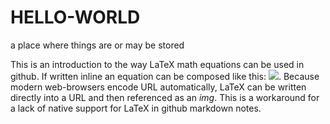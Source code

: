 # HELLO-WORLD
a place where things are or may be stored

This is an introduction to the way LaTeX math equations can be used in github. If written inline an equation can be composed like this: <img src="https://render.githubusercontent.com/render/math?math=f(x)%20=%20\sum_{n=0}^{\infty}%20c_n\left(x%20-%20a\right)^n=c_0%20%2b%20c_1\left(x%20-%20a\right)%20%2B%20c_2\left(x%20-%20a\right)^2%20%2B%20\ldots">.
Because modern web-browsers encode URL automatically, LaTeX can be written directly into a URL and then referenced as an <em>img</em>. This is a workaround for a lack of native support for LaTeX in github markdown notes.
